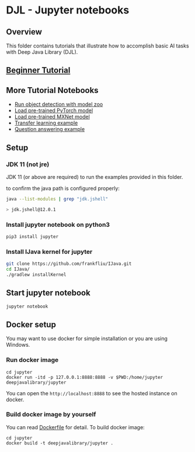 # DJL - Jupyter notebooks

## Overview

This folder contains tutorials that illustrate how to accomplish basic AI tasks with Deep Java Library (DJL).

## [Beginner Tutorial](tutorial/README.md)

## More Tutorial Notebooks

- [Run object detection with model zoo](object_detection_with_model_zoo.ipynb)
- [Load pre-trained PyTorch model](load_pytorch_model.ipynb)
- [Load pre-trained MXNet model](load_mxnet_model.ipynb)
- [Transfer learning example](transfer_learning_on_cifar10.ipynb)
- [Question answering example](BERTQA.ipynb)

## Setup

### JDK 11 (not jre)

JDK 11 (or above are required) to run the examples provided in this folder.

to confirm the java path is configured properly:

```bash
java --list-modules | grep "jdk.jshell"

> jdk.jshell@12.0.1
```

### Install jupyter notebook on python3

```bash
pip3 install jupyter
```

### Install IJava kernel for jupyter

```bash
git clone https://github.com/frankfliu/IJava.git
cd IJava/
./gradlew installKernel
```

## Start jupyter notebook

```bash
jupyter notebook
```

## Docker setup

You may want to use docker for simple installation or you are using Windows.

### Run docker image

```
cd jupyter
docker run -itd -p 127.0.0.1:8888:8888 -v $PWD:/home/jupyter deepjavalibrary/jupyter
```

You can open the `http://localhost:8888` to see the hosted instance on docker.

### Build docker image by yourself

You can read [Dockerfile](https://github.com/awslabs/djl/blob/master/jupyter/Dockerfile) for detail. To build docker image:

```
cd jupyter
docker build -t deepjavalibrary/jupyter .
```

